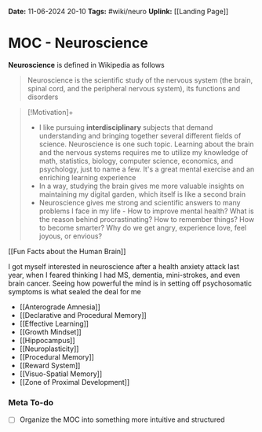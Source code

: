 **Date:** 11-06-2024 20-10
**Tags:** #wiki/neuro
**Uplink:** [[Landing Page]]

# MOC - Neuroscience
**Neuroscience** is defined in Wikipedia as follows

> Neuroscience is the scientific study of the nervous system (the brain, spinal cord, and the peripheral nervous system), its functions and disorders

>[!Motivation]+
>- I like pursuing **interdisciplinary** subjects that demand understanding and bringing together several different fields of science. Neuroscience is one such topic. Learning about the brain and the nervous systems requires me to utilize my knowledge of math, statistics, biology, computer science, economics, and psychology, just to name a few. It's a great mental exercise and an enriching learning experience 
>- In a way, studying the brain gives me more valuable insights on maintaining my digital garden, which itself is like a second brain
>- Neuroscience gives me strong and scientific answers to many problems I face in my life - How to improve mental health? What is the reason behind procrastinating? How to remember things? How to become smarter? Why do we get angry, experience love, feel joyous, or envious?

[[Fun Facts about the Human Brain]]

I got myself interested in neuroscience after a health anxiety attack last year, when I feared thinking I had MS, dementia, mini-strokes, and even brain cancer. Seeing how powerful the mind is in setting off psychosomatic symptoms is what sealed the deal for me

- [[Anterograde Amnesia]]
- [[Declarative and Procedural Memory]]
- [[Effective Learning]]
- [[Growth Mindset]]
- [[Hippocampus]]
- [[Neuroplasticity]]
- [[Procedural Memory]]
- [[Reward System]]
- [[Visuo-Spatial Memory]]
- [[Zone of Proximal Development]]

### Meta To-do
- [ ] Organize the MOC into something more intuitive and structured 